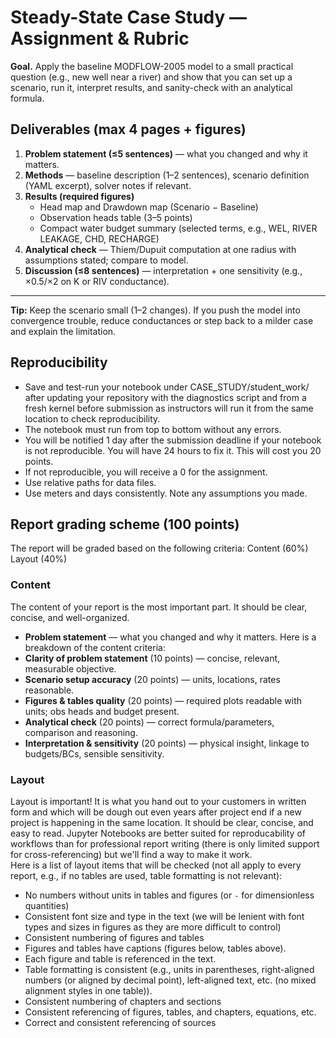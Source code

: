 # Steady-State Case Study — Assignment & Rubric

**Goal.** Apply the baseline MODFLOW-2005 model to a small practical question (e.g., new well near a river) and show that you can set up a scenario, run it, interpret results, and sanity-check with an analytical formula.

## Deliverables (max 4 pages + figures)
1. **Problem statement (≤5 sentences)** — what you changed and why it matters.
2. **Methods** — baseline description (1–2 sentences), scenario definition (YAML excerpt), solver notes if relevant.
3. **Results (required figures)**  
   - Head map and Drawdown map (Scenario − Baseline)  
   - Observation heads table (3–5 points)  
   - Compact water budget summary (selected terms, e.g., WEL, RIVER LEAKAGE, CHD, RECHARGE)
4. **Analytical check** — Thiem/Dupuit computation at one radius with assumptions stated; compare to model.
5. **Discussion (≤8 sentences)** — interpretation + one sensitivity (e.g., ×0.5/×2 on K or RIV conductance).

---

**Tip:** Keep the scenario small (1–2 changes). If you push the model into convergence trouble, reduce conductances or step back to a milder case and explain the limitation.


## Reproducibility
- Save and test-run your notebook under CASE_STUDY/student_work/ after updating your repository with the diagnostics script and from a fresh kernel before submission as instructors will run it from the same location to check reproducibility.
- The notebook must run from top to bottom without any errors.
- You will be notified 1 day after the submission deadline if your notebook is not reproducible. You will have 24 hours to fix it. This will cost you 20 points.
- If not reproducible, you will receive a 0 for the assignment.
- Use relative paths for data files.
- Use meters and days consistently. Note any assumptions you made.

## Report grading scheme (100 points)

The report will be graded based on the following criteria:
Content (60%)
Layout (40%)

### Content
The content of your report is the most important part. It should be clear, concise, and well-organized. 
- **Problem statement** — what you changed and why it matters.
Here is a breakdown of the content criteria:
- **Clarity of problem statement** (10 points) — concise, relevant, measurable objective.  
- **Scenario setup accuracy** (20 points) — units, locations, rates reasonable.  
- **Figures & tables quality** (20 points) — required plots readable with units; obs heads and budget present.  
- **Analytical check** (20 points) — correct formula/parameters, comparison and reasoning.  
- **Interpretation & sensitivity** (20 points) — physical insight, linkage to budgets/BCs, sensible sensitivity.  

### Layout
Layout is important! It is what you hand out to your customers in written form and which will be dough out even years after project end if a new project is happening in the same location. It should be clear, concise, and easy to read. Jupyter Notebooks are better suited for reproducability of workflows than for professional report writing (there is only limited support for cross-referencing) but we'll find a way to make it work.   
Here is a list of layout items that will be checked (not all apply to every report, e.g., if no tables are used, table formatting is not relevant):
- No numbers without units in tables and figures (or `-` for dimensionless quantities)
- Consistent font size and type in the text (we will be lenient with font types and sizes in figures as they are more difficult to control)
- Consistent numbering of figures and tables
- Figures and tables have captions (figures below, tables above).
- Each figure and table is referenced in the text.
- Table formatting is consistent (e.g., units in parentheses, right-aligned numbers (or aligned by decimal point), left-aligned text, etc. (no mixed alignment styles in one table)).
- Consistent numbering of chapters and sections
- Consistent referencing of figures, tables, and chapters, equations, etc.
- Correct and consistent referencing of sources

